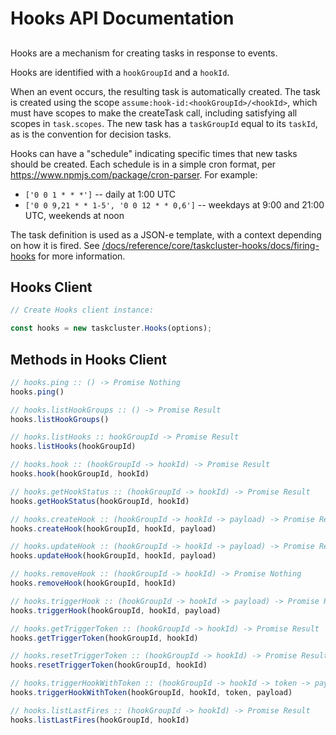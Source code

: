 # Hooks API Documentation

##

Hooks are a mechanism for creating tasks in response to events.

Hooks are identified with a `hookGroupId` and a `hookId`.

When an event occurs, the resulting task is automatically created.  The
task is created using the scope `assume:hook-id:<hookGroupId>/<hookId>`,
which must have scopes to make the createTask call, including satisfying all
scopes in `task.scopes`.  The new task has a `taskGroupId` equal to its
`taskId`, as is the convention for decision tasks.

Hooks can have a "schedule" indicating specific times that new tasks should
be created.  Each schedule is in a simple cron format, per 
https://www.npmjs.com/package/cron-parser.  For example:
 * `['0 0 1 * * *']` -- daily at 1:00 UTC
 * `['0 0 9,21 * * 1-5', '0 0 12 * * 0,6']` -- weekdays at 9:00 and 21:00 UTC, weekends at noon

The task definition is used as a JSON-e template, with a context depending on how it is fired.  See
[/docs/reference/core/taskcluster-hooks/docs/firing-hooks](firing-hooks)
for more information.

## Hooks Client

```js
// Create Hooks client instance:

const hooks = new taskcluster.Hooks(options);
```

## Methods in Hooks Client

```js
// hooks.ping :: () -> Promise Nothing
hooks.ping()
```

```js
// hooks.listHookGroups :: () -> Promise Result
hooks.listHookGroups()
```

```js
// hooks.listHooks :: hookGroupId -> Promise Result
hooks.listHooks(hookGroupId)
```

```js
// hooks.hook :: (hookGroupId -> hookId) -> Promise Result
hooks.hook(hookGroupId, hookId)
```

```js
// hooks.getHookStatus :: (hookGroupId -> hookId) -> Promise Result
hooks.getHookStatus(hookGroupId, hookId)
```

```js
// hooks.createHook :: (hookGroupId -> hookId -> payload) -> Promise Result
hooks.createHook(hookGroupId, hookId, payload)
```

```js
// hooks.updateHook :: (hookGroupId -> hookId -> payload) -> Promise Result
hooks.updateHook(hookGroupId, hookId, payload)
```

```js
// hooks.removeHook :: (hookGroupId -> hookId) -> Promise Nothing
hooks.removeHook(hookGroupId, hookId)
```

```js
// hooks.triggerHook :: (hookGroupId -> hookId -> payload) -> Promise Result
hooks.triggerHook(hookGroupId, hookId, payload)
```

```js
// hooks.getTriggerToken :: (hookGroupId -> hookId) -> Promise Result
hooks.getTriggerToken(hookGroupId, hookId)
```

```js
// hooks.resetTriggerToken :: (hookGroupId -> hookId) -> Promise Result
hooks.resetTriggerToken(hookGroupId, hookId)
```

```js
// hooks.triggerHookWithToken :: (hookGroupId -> hookId -> token -> payload) -> Promise Result
hooks.triggerHookWithToken(hookGroupId, hookId, token, payload)
```

```js
// hooks.listLastFires :: (hookGroupId -> hookId) -> Promise Result
hooks.listLastFires(hookGroupId, hookId)
```

